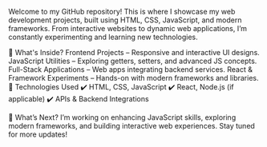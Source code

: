 Welcome to my GitHub repository! This is where I showcase my web development projects, built using HTML, CSS, JavaScript, and modern frameworks. From interactive websites to dynamic web applications, I’m constantly experimenting and learning new technologies.

🚀 What's Inside?
Frontend Projects – Responsive and interactive UI designs.
JavaScript Utilities – Exploring getters, setters, and advanced JS concepts.
Full-Stack Applications – Web apps integrating backend services.
React & Framework Experiments – Hands-on with modern frameworks and libraries.
🔧 Technologies Used
✔️ HTML, CSS, JavaScript
✔️ React, Node.js (if applicable)
✔️ APIs & Backend Integrations

🎯 What’s Next?
I’m working on enhancing JavaScript skills, exploring modern frameworks, and building interactive web experiences. Stay tuned for more updates!
